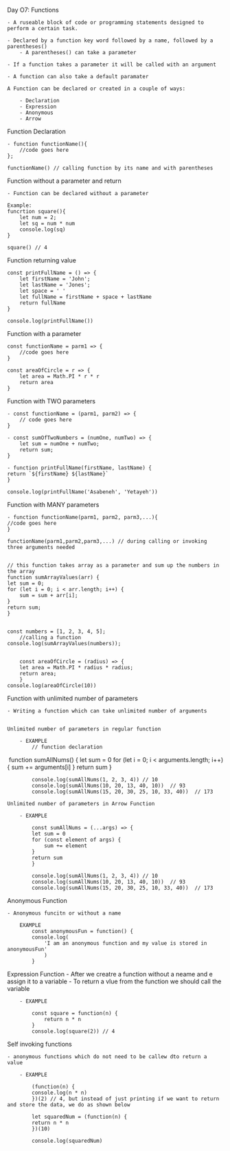 Day O7: Functions

    - A ruseable block of code or programming statements designed to perform a certain task.
    
    - Declared by a function key word followed by a name, followed by a parentheses()
        - A parentheses() can take a parameter

    - If a function takes a parameter it will be called with an argument

    - A function can also take a default paramater

    A Function can be declared or created in a couple of ways:
        
        - Declaration
        - Expression
        - Anonymous
        - Arrow


Function Declaration

    - function functionName(){
        //code goes here
    };

    functionName() // calling function by its name and with parentheses

Function without a parameter and return

    - Function can be declared without a parameter

    Example:
    funcrtion square(){
        let num = 2;
        let sq = num * num
        console.log(sq)
    }

    square() // 4


Function returning value

    const printFullName = () => {
        let firstName = 'John';
        let lastName = 'Jones';
        let space = ' '
        let fullName = firstName + space + lastName
        return fullName
    }

    console.log(printFullName())


Function with a parameter

    const functionName = parm1 => {
        //code goes here
    }

    const areaOfCircle = r => {
        let area = Math.PI * r * r
        return area
    }


Function with TWO parameters

    - const functionName = (parm1, parm2) => {
        // code goes here
    }

    - const sumOfTwoNumbers = (numOne, numTwo) => {
        let sum = numOne + numTwo;
        return sum;
    }

    - function printFullName(firstName, lastName) {
    return `${firstName} ${lastName}`
    }
    
    console.log(printFullName('Asabeneh', 'Yetayeh'))


Function with MANY parameters

    - function functionName(parm1, parm2, parm3,...){
    //code goes here
    }

    functionName(parm1,parm2,parm3,...) // during calling or invoking three arguments needed


    // this function takes array as a parameter and sum up the numbers in the array
    function sumArrayValues(arr) {
    let sum = 0;
    for (let i = 0; i < arr.length; i++) {
        sum = sum + arr[i];
    }
    return sum;
    }


    const numbers = [1, 2, 3, 4, 5];
        //calling a function
    console.log(sumArrayValues(numbers));


        const areaOfCircle = (radius) => {
        let area = Math.PI * radius * radius;
        return area;
        }
    console.log(areaOfCircle(10))


Function with unlimited number of parameters

    - Writing a function which can take unlimited number of arguments


    Unlimited number of parameters in regular function
        
        - EXAMPLE
            // function declaration
​
            function sumAllNums() {
            let sum = 0
            for (let i = 0; i < arguments.length; i++) {
                sum += arguments[i]
            }
            return sum
            }

            console.log(sumAllNums(1, 2, 3, 4)) // 10
            console.log(sumAllNums(10, 20, 13, 40, 10))  // 93
            console.log(sumAllNums(15, 20, 30, 25, 10, 33, 40))  // 173

    Unlimited number of parameters in Arrow Function

        - EXAMPLE 
         ​
            const sumAllNums = (...args) => {
            let sum = 0
            for (const element of args) {
                sum += element
            }
            return sum
            }

            console.log(sumAllNums(1, 2, 3, 4)) // 10
            console.log(sumAllNums(10, 20, 13, 40, 10))  // 93
            console.log(sumAllNums(15, 20, 30, 25, 10, 33, 40))  // 173


Anonymous Function

    - Anonymous funcitn or without a name

        EXAMPLE
            const anonymousFun = function() {
            console.log(
                'I am an anonymous function and my value is stored in anonymousFun'
                )
            }

Expression Function
    - After we creatre a function without a neame and e assign it to a variable
    - To return a vlue from the function we should call the variable

        - EXAMPLE

            const square = function(n) {
                return n * n
            }
            console.log(square(2)) // 4


Self invoking functions

    - anonymous functions which do not need to be callew dto return a value

        - EXAMPLE

            (function(n) {
            console.log(n * n)
            })(2) // 4, but instead of just printing if we want to return and store the data, we do as shown below

            let squaredNum = (function(n) {
            return n * n
            })(10)

            console.log(squaredNum)